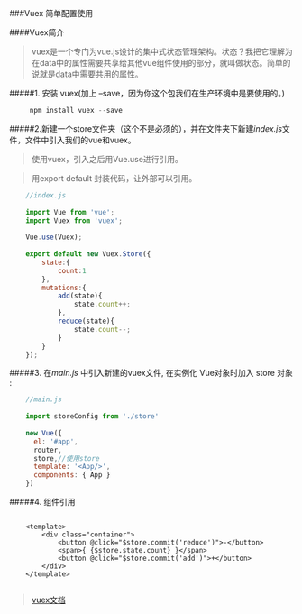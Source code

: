 ###Vuex 简单配置使用

####Vuex简介

>vuex是一个专门为vue.js设计的集中式状态管理架构。状态？我把它理解为在data中的属性需要共享给其他vue组件使用的部分，就叫做状态。简单的说就是data中需要共用的属性。


#####1. 安装 vuex(加上 –save，因为你这个包我们在生产环境中是要使用的。)

```js
	 npm install vuex --save
```
	
#####2.新建一个store文件夹（这个不是必须的），并在文件夹下新建*index.js*文件，文件中引入我们的vue和vuex。

> 使用vuex，引入之后用Vue.use进行引用。   

> 用export default 封装代码，让外部可以引用。

	
```js
	//index.js
	
	import Vue from 'vue';
	import Vuex from 'vuex';
	
	Vue.use(Vuex);
	
	export default new Vuex.Store({
        state:{
        	count:1
        },
        mutations:{
        	add(state){
	            state.count++;
	        },
	        reduce(state){
	            state.count--;
	        }
        }
    });
```

#####3. 在*main.js* 中引入新建的vuex文件, 在实例化 Vue对象时加入 store 对象 :

```js
	//main.js
	
	import storeConfig from './store'
	
	new Vue({
      el: '#app',
      router,
      store,//使用store
      template: '<App/>',
      components: { App }
    })
```


#####4. 组件引用

```vue

	<template>
	    <div class="container">
	    	<button @click="$store.commit('reduce')">-</button>
	        <span>{ {$store.state.count} }</span>
	        <button @click="$store.commit('add')">+</button>
	    </div>
	</template>
	
```

> [vuex文档](https://vuex.vuejs.org/zh/)
